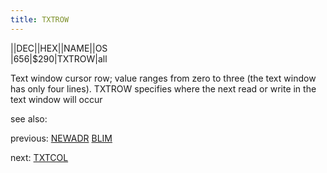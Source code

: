 ```yaml
---
title: TXTROW
---
```

||DEC||HEX||NAME||OS  
|656|$290|TXTROW|all  
  
Text window cursor row; value ranges from zero to three (the text window has only four lines). TXTROW specifies where the next read or write in the text window will occur  
  
see also:  
  
previous: [NEWADR](../NEWADR/index.md) [BLIM](../BLIM/index.md)  
  
next: [TXTCOL](../TXTCOL/index.md)  
